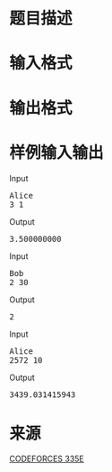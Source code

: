 

# 题目描述



# 输入格式



# 输出格式



# 样例输入输出


<div class="sample-test">
<div class="input">
<div class="title">
Input
</div>
<pre>Alice
3 1
</pre>
</div>
<div class="output">
<div class="title">
Output
</div>
<pre>3.500000000
</pre>
</div>
<div class="input">
<div class="title">
Input
</div>
<pre>Bob
2 30
</pre>
</div>
<div class="output">
<div class="title">
Output
</div>
<pre>2
</pre>
</div>
<div class="input">
<div class="title">
Input
</div>
<pre>Alice
2572 10
</pre>
</div>
<div class="output">
<div class="title">
Output
</div>
<pre>3439.031415943</pre>
</div>
</div>

# 来源


<p>
<a href="http://codeforces.com/problemset/problem/335/E" target="_blank">CODEFORCES 335E</a> 
</p>
